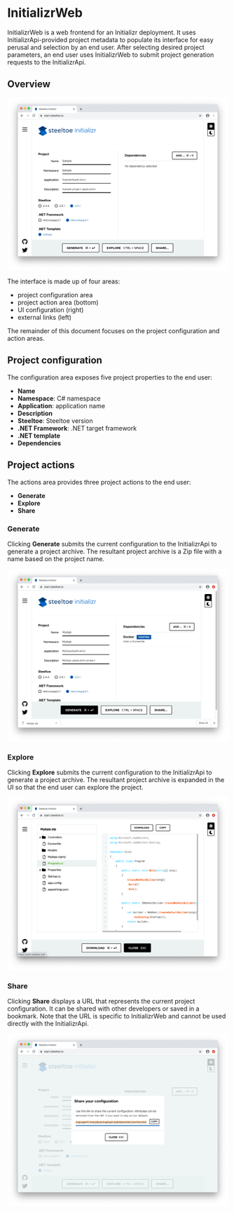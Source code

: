 # InitializrWeb

InitializrWeb is a web frontend for an Initializr deployment.
It uses InitializrApi-provided project metadata to populate its interface for easy perusal and selection by an end user.
After selecting desired project parameters, an end user uses InitializrWeb to submit project generation requests to the InitializrApi.

## Overview

![Steeltoe Initializr](./images/default.png)

The interface is made up of four areas:

* project configuration area
* project action area (bottom)
* UI configuration (right)
* external links (left)

The remainder of this document focuses on the project configuration and action areas.

## Project configuration

The configuration area exposes five project properties to the end user:

* **Name**
* **Namespace**: C# namespace
* **Application**: application name
* **Description**
* **Steeltoe**: Steeltoe version
* **.NET Framework**: .NET target framework
* **.NET template**
* **Dependencies**

## Project actions

The actions area provides three project actions to the end user:

* **Generate**
* **Explore**
* **Share**

### Generate

Clicking **Generate** submits the current configuration to the InitializrApi to generate a project archive.
The resultant project archive is a Zip file with a name based on the project name.

![Steeltoe Initializr generate](images/generate.png)

### Explore

Clicking **Explore** submits the current configuration to the InitializrApi to generate a project archive.
The resultant project archive is expanded in the UI so that the end user can explore the project.

![Steeltoe Initializr explore](images/explore.png)

### Share

Clicking **Share** displays a URL that represents the current project configuration.
It can be shared with other developers or saved in a bookmark.
Note that the URL is specific to InitializrWeb and cannot be used directly with the InitializrApi.

![Steeltoe Initializr share](images/share.png)
